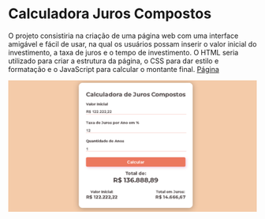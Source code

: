 # Calculadora Juros Compostos
O projeto consistiria na criação de uma página web com uma interface amigável e fácil de usar, na qual os usuários possam inserir o valor inicial do investimento, a taxa de juros e o tempo de investimento. O HTML seria utilizado para criar a estrutura da página, o CSS para dar estilo e formatação e o JavaScript para calcular o montante final.
[Página](https://nathanrigolei.github.io/juros-compostos-calculadora/)

<img src="./printPage/print-page-rate.png">


